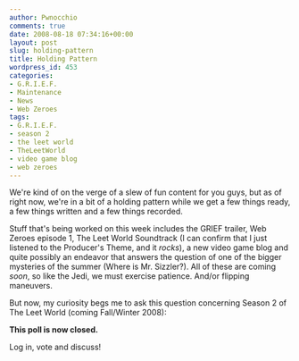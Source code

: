 ```yaml
---
author: Pwnocchio
comments: true
date: 2008-08-18 07:34:16+00:00
layout: post
slug: holding-pattern
title: Holding Pattern
wordpress_id: 453
categories:
- G.R.I.E.F.
- Maintenance
- News
- Web Zeroes
tags:
- G.R.I.E.F.
- season 2
- the leet world
- TheLeetWorld
- video game blog
- web zeroes
---
```


We're kind of on the verge of a slew of fun content for you guys, but as of right now, we're in a bit of a holding pattern while we get a few things ready, a few things written and a few things recorded.

Stuff that's being worked on this week includes the GRIEF trailer, Web Zeroes episode 1, The Leet World Soundtrack (I can confirm that I just listened to the Producer's Theme, and it _rocks_), a new video game blog and quite possibly an endeavor that answers the question of one of the bigger mysteries of the summer (Where is Mr. Sizzler?). All of these are coming _soon_, so like the Jedi, we must exercise patience. And/or flipping maneuvers.

But now, my curiosity begs me to ask this question concerning Season 2 of The Leet World (coming Fall/Winter 2008):

**This poll is now closed.**

Log in, vote and discuss!
